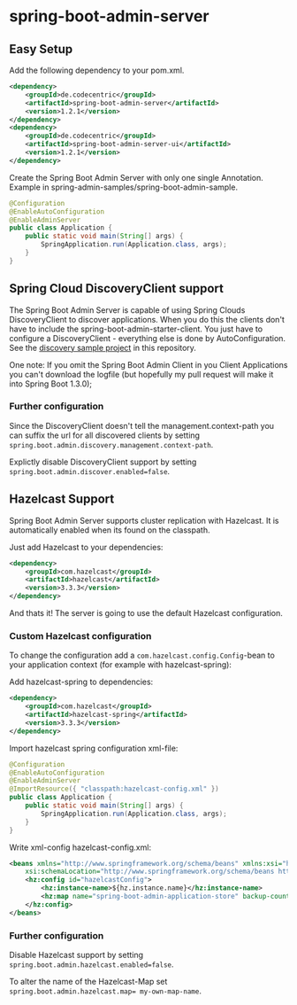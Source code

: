 spring-boot-admin-server
================================

## Easy Setup
Add the following dependency to your pom.xml.

```xml
<dependency>
	<groupId>de.codecentric</groupId>
	<artifactId>spring-boot-admin-server</artifactId>
	<version>1.2.1</version>
</dependency>
<dependency>
	<groupId>de.codecentric</groupId>
	<artifactId>spring-boot-admin-server-ui</artifactId>
	<version>1.2.1</version>
</dependency>
```

Create the Spring Boot Admin Server with only one single Annotation.
Example in spring-admin-samples/spring-boot-admin-sample.
```java
@Configuration
@EnableAutoConfiguration
@EnableAdminServer
public class Application {
	public static void main(String[] args) {
		SpringApplication.run(Application.class, args);
	}
}
```

## Spring Cloud DiscoveryClient support
The Spring Boot Admin Server is capable of using  Spring Clouds DiscoveryClient to discover applications. When you do this the clients don't have to include the spring-boot-admin-starter-client. You just have to configure a DiscoveryClient - everything else is done by AutoConfiguration.
See the [discovery sample project](https://github.com/codecentric/spring-boot-admin/tree/master/spring-boot-admin-samples/spring-boot-admin-sample-discovery) in this repository.

One note: If you omit the Spring Boot Admin Client in you Client Applications you can't download the logfile (but hopefully my pull request will make it into Spring Boot 1.3.0);

### Further configuration
Since the DiscoveryClient doesn't tell the management.context-path you can suffix the url for all discovered clients by setting ``spring.boot.admin.discovery.management.context-path``.

Explictly disable DiscoveryClient support by setting ``spring.boot.admin.discover.enabled=false``.

## Hazelcast Support
Spring Boot Admin Server supports cluster replication with Hazelcast.
It is automatically enabled when its found on the classpath.

Just add Hazelcast to your dependencies:
```xml
<dependency>
	<groupId>com.hazelcast</groupId>
	<artifactId>hazelcast</artifactId>
	<version>3.3.3</version>
</dependency>
```

And thats it! The server is going to use the default Hazelcast configuration.

### Custom Hazelcast configuration
To change the configuration add a ``com.hazelcast.config.Config``-bean to your application context (for example with hazelcast-spring):

Add hazelcast-spring to dependencies:
```xml
<dependency>
	<groupId>com.hazelcast</groupId>
	<artifactId>hazelcast-spring</artifactId>
	<version>3.3.3</version>
</dependency>
```

Import hazelcast spring configuration xml-file:
```java
@Configuration
@EnableAutoConfiguration
@EnableAdminServer
@ImportResource({ "classpath:hazelcast-config.xml" })
public class Application {
	public static void main(String[] args) {
		SpringApplication.run(Application.class, args);
	}
}
```

Write xml-config hazelcast-config.xml:
```xml
<beans xmlns="http://www.springframework.org/schema/beans" xmlns:xsi="http://www.w3.org/2001/XMLSchema-instance" xmlns:hz="http://www.hazelcast.com/schema/spring" 
	xsi:schemaLocation="http://www.springframework.org/schema/beans http://www.springframework.org/schema/beans/spring-beans-4.0.xsd http://www.hazelcast.com/schema/spring http://www.hazelcast.com/schema/spring/hazelcast-spring-3.3.xsd">
	<hz:config id="hazelcastConfig">
		<hz:instance-name>${hz.instance.name}</hz:instance-name>
		<hz:map name="spring-boot-admin-application-store" backup-count="1" eviction-policy="NONE" />
	</hz:config>
</beans>
```

### Further configuration
Disable Hazelcast support by setting ``spring.boot.admin.hazelcast.enabled=false``.

To alter the name of the Hazelcast-Map set ``spring.boot.admin.hazelcast.map= my-own-map-name``.

